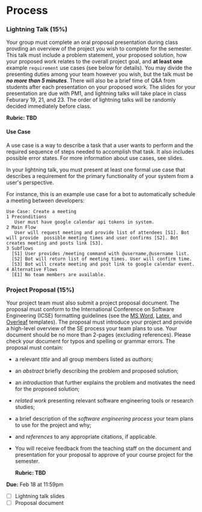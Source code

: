 # Process

### __Lightning Talk__ (15%)
Your group must complete an oral proposal presentation during class provding an overview of the project you wish to complete for the semester. This talk must include a problem statement, your proposed solution, how your proposed work relates to the overall project goal, and **at least one** example `requirement` use cases (see below for details). You may divide the presenting duties among your team however you wish, but the talk must be **_no more than 5 minutes_**. There will also be a brief time of Q&A from students after each presentation on your proposed work. The slides for your presentation are due with PM1, and lightning talks will take place in class Feburary 19, 21, and 23. The order of lightning talks will be randomly decided immediately before class.

   **Rubric: TBD**

#### __Use Case__

A use case is a way to describe a task that a user wants to perform and the required sequence of steps needed to accomplish that task. It also includes possible error states. For more information about use cases, see slides.

In your lightning talk, you must present at least one formal use case that describes a requirement for the primary functionality of your system from a user's perspective.

For instance, this is an example use case for a bot to automatically schedule a meeting between developers:

```
Use Case: Create a meeting
1 Preconditions
   User must have google calendar api tokens in system.
2 Main Flow
   User will request meeting and provide list of attendees [S1]. Bot will provide  possible meeting times and user confirms [S2]. Bot creates meeting and posts link [S3].
3 Subflows
  [S1] User provides /meeting command with @username,@username list.
  [S2] Bot will return list of meeting times. User will confirm time.
  [S3] Bot will create meeting and post link to google calendar event.
4 Alternative Flows
  [E1] No team members are available.
```

### Project Proposal (15%)

Your project team must also submit a project proposal document. The proposal must conform to the International Conference on Software Engineering (ICSE) formatting guidelines (see the [MS Word](https://www.acm.org/binaries/content/assets/publications/word_style/interim-template-style/interim-layout.docx), [Latex](https://www.acm.org/binaries/content/assets/publications/consolidated-tex-template/acmart-primary.zip), and [Overleaf](https://www.overleaf.com/gallery/tagged/acm-official#.WOuOk2e1taQ) templates). The proposal must introduce your project and provide a high-level overview of the SE process your team plans to use. Your document should be no more than 2-pages (excluding references). Please check your document for typos and spelling or grammar errors. The proposal must contain:

* a relevant _title_ and all group members listed as _authors_;
* an _abstract_ briefly describing the problem and proposed solution;
* an _introduction_ that further explains the problem and motivates the need for the proposed solution;
* _related work_ presenting relevant software engineering tools or research studies; 
* a brief description of the _software engineering process_ your team plans to use for the project and why;
* and _references_ to any appropriate citations, if applicable. 

 * You will receive feedback from the teaching staff on the document and presentation for your proposal to approve of your course project for the semester.

    **Rubric: TBD**

 **Due:** Feb 18  at 11:59pm
- [ ] Lightning talk slides
- [ ] Proposal document
